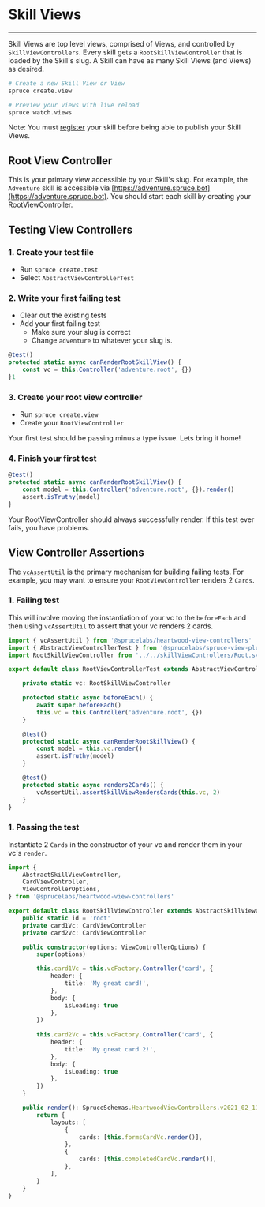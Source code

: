 # Skill Views
***

Skill Views are top level views, comprised of Views, and controlled by `SkillViewControllers`. Every skill gets a `RootSkillViewController` that is loaded by the Skill's slug. A Skill can have as many Skill Views (and Views) as desired.




```bash
# Create a new Skill View or View
spruce create.view

# Preview your views with live reload
spruce watch.views

```
Note: You must [register](/skills/index) your skill before being able to publish your Skill Views.

## Root View Controller

This is your primary view accessible by your Skill's slug. For example, the `Adventure` skill is accessible via [https://adventure.spruce.bot](https://adventure.spruce.bot). You should start each skill by creating your RootViewController.

## Testing View Controllers

### 1. Create your test file

* Run `spruce create.test`
* Select `AbstractViewControllerTest`

### 2. Write your first failing test

* Clear out the existing tests
* Add your first failing test
    * Make sure your slug is correct
    * Change `adventure` to whatever your slug is.

```ts
@test()
protected static async canRenderRootSkillView() {
    const vc = this.Controller('adventure.root', {})
}1

```

### 3. Create your root view controller

* Run `spruce create.view`
* Create your `RootViewController`

Your first test should be passing minus a type issue. Lets bring it home!

### 4. Finish your first test

```ts
@test()
protected static async canRenderRootSkillView() {
    const model = this.Controller('adventure.root', {}).render()
    assert.isTruthy(model)
}
```

Your RootViewController should always successfully render. If this test ever fails, you have problems.

## View Controller Assertions

The [`vcAssertUtil`](https://github.com/sprucelabsai/heartwood-view-controllers/blob/master/src/tests/utilities/vcAssert.utility.ts) is the primary mechanism for building failing tests. For example, you may want to ensure your `RootViewController` renders 2 `Cards`.

### 1. Failing test

This will involve moving the instantiation of your vc to the `beforeEach` and then using `vcAssertUtil` to assert that your vc renders 2 cards. 

```ts
import { vcAssertUtil } from '@sprucelabs/heartwood-view-controllers'
import { AbstractViewControllerTest } from '@sprucelabs/spruce-view-plugin'
import RootSkillViewController from '../../skillViewControllers/Root.svc'

export default class RootViewControllerTest extends AbstractViewControllerTest {

    private static vc: RootSkillViewController

    protected static async beforeEach() {
		await super.beforeEach()
		this.vc = this.Controller('adventure.root', {})
	}

    @test()
    protected static async canRenderRootSkillView() {
        const model = this.vc.render()
        assert.isTruthy(model)
    }

	@test()
	protected static async renders2Cards() {
		vcAssertUtil.assertSkillViewRendersCards(this.vc, 2)
	}
}

```

### 1. Passing the test

Instantiate 2 `Cards` in the constructor of your vc and render them in your vc's `render`.

```ts
import {
	AbstractSkillViewController,
	CardViewController,
	ViewControllerOptions,
} from '@sprucelabs/heartwood-view-controllers'

export default class RootSkillViewController extends AbstractSkillViewController {
    public static id = 'root'
    private card1Vc: CardViewController
    private card2Vc: CardViewController

    public constructor(options: ViewControllerOptions) {
		super(options)

		this.card1Vc = this.vcFactory.Controller('card', {
			header: {
				title: 'My great card!',
			},
			body: {
				isLoading: true
			},
		})
		
        this.card2Vc = this.vcFactory.Controller('card', {
			header: {
				title: 'My great card 2!',
			},
			body: {
				isLoading: true
			},
		})
	}

    public render(): SpruceSchemas.HeartwoodViewControllers.v2021_02_11.SkillView {
		return {
			layouts: [
				{
					cards: [this.formsCardVc.render()],
				},
				{
					cards: [this.completedCardVc.render()],
				},
			],
		}
	}
}
```